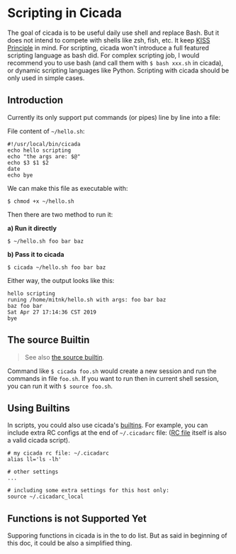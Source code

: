 # Scripting in Cicada

The goal of cicada is to be useful daily use shell and replace Bash. But
it does not intend to compete with shells like zsh, fish, etc. It keep
[KISS Principle](https://en.wikipedia.org/wiki/KISS_principle) in mind.
For scripting, cicada won't introduce a full featured scripting
language as bash did. For complex scripting job, I would recommend you
to use bash (and call them with `$ bash xxx.sh` in cicada), or dynamic
scripting languages like Python. Scripting with cicada should be only used
in simple cases.

## Introduction

Currently its only support put commands (or pipes) line by line into a file:

File content of `~/hello.sh`:
```
#!/usr/local/bin/cicada
echo hello scripting
echo "the args are: $@"
echo $3 $1 $2
date
echo bye
```

We can make this file as executable with:
```
$ chmod +x ~/hello.sh
```

Then there are two method to run it:

**a) Run it directly**
```
$ ~/hello.sh foo bar baz
```

**b) Pass it to cicada**
```
$ cicada ~/hello.sh foo bar baz
```

Either way, the output looks like this:

```
hello scripting
runing /home/mitnk/hello.sh with args: foo bar baz
baz foo bar
Sat Apr 27 17:14:36 CST 2019
bye
```

## The source Builtin

> See also [the source builtin](https://github.com/mitnk/cicada/blob/master/docs/built-in-cmd.md#source).

Command like `$ cicada foo.sh` would create a new session and run the commands
in file `foo.sh`. If you want to run then in current shell session, you
can run it with `$ source foo.sh`.

## Using Builtins

In scripts, you could also use cicada's
[builtins](https://github.com/mitnk/cicada/blob/master/docs/built-in-cmd.md).
For example, you can include extra RC configs at the end of `~/.cicadarc` file:
([RC file](https://github.com/mitnk/cicada/blob/master/docs/rc-file.md)
itself is also a valid cicada script).

```
# my cicada rc file: ~/.cicadarc
alias ll='ls -lh'

# other settings
...

# including some extra settings for this host only:
source ~/.cicadarc_local
```

## Functions is not Supported Yet

Supporing functions in cicada is in the to do list. But as said in beginning
of this doc, it could be also a simplified thing.
